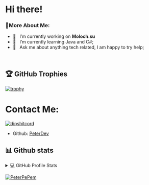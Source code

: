 # Hi there!

### 🧐More About Me:

- 🔭 &nbsp; I’m currently working on **Moloch.su**
- 🌱 &nbsp; I’m currently learning Java and C#; 
- 💬 &nbsp; Ask me about anything tech related, I am happy to try help;
<br>

## 🏆 GitHub Trophies

[![trophy](https://github-profile-trophy.vercel.app/?username=PeterPePem&layout=compact&show_icons=true&theme=radical)](https://github.com/ryo-ma/github-profile-trophy)

# Contact Me:

[![dipshitcord](https://discord.c99.nl/widget/theme-3/644210317861191680.png)](https://discord.com/users/898734539566874644)
- Github: [PeterDev](https://github.com/PeterPePem)

## 📊 Github stats

<!-- https://github.com/anuraghazra/github-readme-stats -->
<details> 
  <summary>💻 GitHub Profile Stats</summary>
  <br/>
    <a href="https://github.com/anuraghazra/github-readme-stats"><img alt="PeterPePem" src="https://github-readme-stats.vercel.app/api/top-langs/?username=PeterPePem&layout=compact&show_icons=true&theme=radical" height="192px"/></a>
  <a href="https://github.com/anuraghazra/github-readme-stats"><img alt="PeterPePem" src="https://github-readme-stats.vercel.app/api?username=PeterPePem&show_icons=true&theme=radical" height="192px"/></a>
    <a href="https://github.com/anuraghazra/github-readme-stats"><img alt="PeterPePem" src="https://metrics.lecoq.io/PeterPePem" /></a>
  <br/>
  <b>Note:</b> Top languages is only a metric of the languages my public code consists of and doesn't reflect experience or skill level.
</details>


<!-- https://github.com/ashutosh00710/github-readme-activity-graph -->
<a href="https://github.com/ashutosh00710/github-readme-activity-graph"><img alt="PeterPePem" src="https://activity-graph.herokuapp.com/graph?username=PeterPePem&bg_color=1F222E&color=F8D866&line=F85D7F&point=FFFFFF&hide_border=true" /></a>
